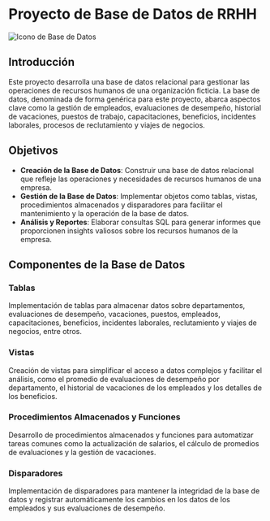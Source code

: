 # Proyecto de Base de Datos de RRHH

![Icono de Base de Datos]([https://example.com/icono-db.png](https://www.flaticon.com/free-icon/human-resources_6846565?term=hr&page=1&position=1&origin=tag&related_id=6846565))

## Introducción

Este proyecto desarrolla una base de datos relacional para gestionar las operaciones de recursos humanos de una organización ficticia. La base de datos, denominada de forma genérica para este proyecto, abarca aspectos clave como la gestión de empleados, evaluaciones de desempeño, historial de vacaciones, puestos de trabajo, capacitaciones, beneficios, incidentes laborales, procesos de reclutamiento y viajes de negocios.

## Objetivos

- **Creación de la Base de Datos**: Construir una base de datos relacional que refleje las operaciones y necesidades de recursos humanos de una empresa.
- **Gestión de la Base de Datos**: Implementar objetos como tablas, vistas, procedimientos almacenados y disparadores para facilitar el mantenimiento y la operación de la base de datos.
- **Análisis y Reportes**: Elaborar consultas SQL para generar informes que proporcionen insights valiosos sobre los recursos humanos de la empresa.

## Componentes de la Base de Datos

### Tablas

Implementación de tablas para almacenar datos sobre departamentos, evaluaciones de desempeño, vacaciones, puestos, empleados, capacitaciones, beneficios, incidentes laborales, reclutamiento y viajes de negocios, entre otros.

### Vistas

Creación de vistas para simplificar el acceso a datos complejos y facilitar el análisis, como el promedio de evaluaciones de desempeño por departamento, el historial de vacaciones de los empleados y los detalles de los beneficios.

### Procedimientos Almacenados y Funciones

Desarrollo de procedimientos almacenados y funciones para automatizar tareas comunes como la actualización de salarios, el cálculo de promedios de evaluaciones y la gestión de vacaciones.

### Disparadores

Implementación de disparadores para mantener la integridad de la base de datos y registrar automáticamente los cambios en los datos de los empleados y sus evaluaciones de desempeño.
